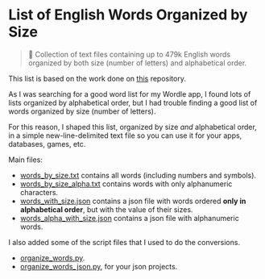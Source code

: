 # List of English Words Organized by Size

> 📜 Collection of text files containing up to 479k English words organized by both size (number of letters) and alphabetical order.

This list is based on the work done on [this](https://github.com/dwyl/english-words) repository.

As I was searching for a good word list for my Wordle app, I found lots of lists organized by alphabetical order, but I had trouble finding a good list of words organized by size (number of letters).

For this reason, I shaped this list, organized by size *and* alphabetical order, in a simple new-line-delimited text file so you can use it for your apps, databases, games, etc.

Main files:
  - [words_by_size.txt](words_by_size.txt) contains all words (including numbers and symbols).
  - [words_by_size_alpha.txt](words_by_size_alpha.txt) contains words with only alphanumeric characters.
  - [words_with_size.json](words_with_size.json) contains a json file with words ordered **only in alphabetical order**, but with the value of their sizes.
  - [words_alpha_with_size.json](words_alpha_with_size.json) contains a json file with alphanumeric words.
  
I also added some of the script files that I used to do the conversions.
  - [organize_words.py](scripts/organize_words.py).
  - [organize_words_json.py](scripts/organize_words_json.py), for your json projects.
